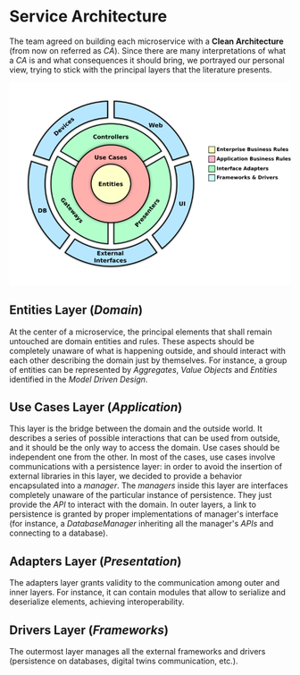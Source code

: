 # Service Architecture

The team agreed on building each microservice with a **Clean Architecture** (from now on referred as _CA_). Since there are many interpretations of what a _CA_ is and what consequences it should bring, we portrayed our personal view, trying to stick with the principal layers that the literature presents.

![Clean Architecture](clean.png)

## Entities Layer (_Domain_)

At the center of a microservice, the principal elements that shall remain untouched are domain entities and rules. These aspects should be completely unaware of what is happening outside, and should interact with each other describing the domain just by themselves. For instance, a group of entities can be represented by _Aggregates_, _Value Objects_ and _Entities_ identified in the _Model Driven Design_. 
 
## Use Cases Layer (_Application_)

This layer is the bridge between the domain and the outside world. It describes a series of possible interactions that can be used from outside, and it should be the only way to access the domain. Use cases should be independent one from the other. In most of the cases, use cases involve communications with a persistence layer: in order to avoid the insertion of external libraries in this layer, we decided to provide a behavior encapsulated into a _manager_. The _managers_ inside this layer are interfaces completely unaware of the particular instance of persistence. They just provide the _API_ to interact with the domain. In outer layers, a link to persistence is granted by proper implementations of manager's interface (for instance, a _DatabaseManager_ inheriting all the manager's _APIs_ and connecting to a database).

<!--![Diagram Image Link](./clean.puml)-->

## Adapters Layer (_Presentation_)

The adapters layer grants validity to the communication among outer and inner layers. For instance, it can contain modules that allow to serialize and deserialize elements, achieving interoperability.

## Drivers Layer (_Frameworks_)

The outermost layer manages all the external frameworks and drivers (persistence on databases, digital twins communication, etc.).